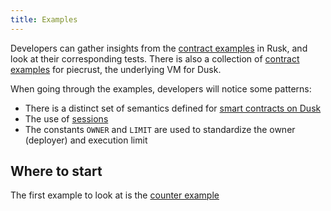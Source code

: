 ```yaml
---
title: Examples
---
```


Developers can gather insights from the <a href="https://github.com/dusk-network/rusk/tree/master/contracts" target="_blank">contract examples</a> in Rusk, and look at their corresponding tests. There is also a collection of <a href="https://github.com/dusk-network/piecrust/tree/main/contracts" target="_blank">contract examples</a> for piecrust, the underlying VM for Dusk.

When going through the examples, developers will notice some patterns:
- There is a distinct set of semantics defined for [smart contracts on Dusk](/getting-started/vm/04-sc-on-dusk/09-semantics)
- The use of [sessions](/getting-started/vm/04-sc-on-dusk/07-sessions)
- The constants `OWNER` and `LIMIT` are used to standardize the owner (deployer) and execution limit

## Where to start

The first example to look at is the [counter example](/getting-started/vm/guides/01-my-first-contract) 
